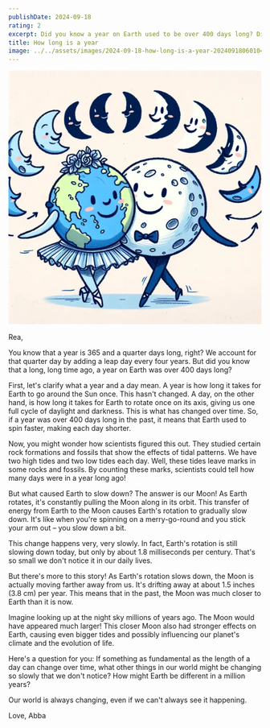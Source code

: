 ```yaml
---
publishDate: 2024-09-18
rating: 2
excerpt: Did you know a year on Earth used to be over 400 days long? Discover how our planet's dance with the Moon changed time itself!
title: How long is a year
image: ../../assets/images/2024-09-18-how-long-is-a-year-20240918060104348.webp
---
```


![center|300](../../assets/images/2024-09-18-how-long-is-a-year-20240918060104348.webp)

Rea,

You know that a year is 365 and a quarter days long, right? We account for that quarter day by adding a leap day every four years. But did you know that a long, long time ago, a year on Earth was over 400 days long?

First, let's clarify what a year and a day mean. A year is how long it takes for Earth to go around the Sun once. This hasn't changed. A day, on the other hand, is how long it takes for Earth to rotate once on its axis, giving us one full cycle of daylight and darkness. This is what has changed over time. So, if a year was over 400 days long in the past, it means that Earth used to spin faster, making each day shorter.

Now, you might wonder how scientists figured this out. They studied certain rock formations and fossils that show the effects of tidal patterns. We have two high tides and two low tides each day. Well, these tides leave marks in some rocks and fossils. By counting these marks, scientists could tell how many days were in a year long ago!

But what caused Earth to slow down? The answer is our Moon! As Earth rotates, it's constantly pulling the Moon along in its orbit. This transfer of energy from Earth to the Moon causes Earth's rotation to gradually slow down. It's like when you're spinning on a merry-go-round and you stick your arm out – you slow down a bit.

This change happens very, very slowly. In fact, Earth's rotation is still slowing down today, but only by about 1.8 milliseconds per century. That's so small we don't notice it in our daily lives.

But there's more to this story! As Earth's rotation slows down, the Moon is actually moving farther away from us. It's drifting away at about 1.5 inches (3.8 cm) per year. This means that in the past, the Moon was much closer to Earth than it is now.

Imagine looking up at the night sky millions of years ago. The Moon would have appeared much larger! This closer Moon also had stronger effects on Earth, causing even bigger tides and possibly influencing our planet's climate and the evolution of life.

Here's a question for you: If something as fundamental as the length of a day can change over time, what other things in our world might be changing so slowly that we don't notice? How might Earth be different in a million years?

Our world is always changing, even if we can't always see it happening.

Love,
Abba
